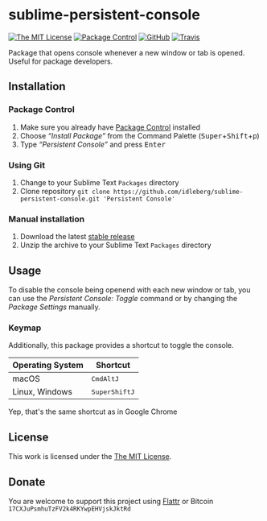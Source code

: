 # sublime-persistent-console

[![The MIT License](https://img.shields.io/badge/license-MIT-orange.svg?style=flat-square)](http://opensource.org/licenses/MIT)
[![Package Control](https://packagecontrol.herokuapp.com/downloads/Persistent%20Console.svg?style=flat-square)](https://packagecontrol.io/packages/Persistent%20Console)
[![GitHub](https://img.shields.io/github/release/idleberg/sublime-persistent-console.svg?style=flat-square)](https://github.com/idleberg/sublime-persistent-console/releases)
[![Travis](https://img.shields.io/travis/idleberg/sublime-persistent-console.svg?style=flat-square)](https://travis-ci.org/idleberg/sublime-persistent-console)

Package that opens console whenever a new window or tab is opened. Useful for package developers.

## Installation

### Package Control

1. Make sure you already have [Package Control](https://packagecontrol.io/) installed
2. Choose *“Install Package”* from the Command Palette (<kbd>Super</kbd>+<kbd>Shift</kbd>+<kbd>p</kbd>)
3. Type *“Persistent Console”* and press <kbd>Enter</kbd>

### Using Git

1. Change to your Sublime Text `Packages` directory
2. Clone repository `git clone https://github.com/idleberg/sublime-persistent-console.git 'Persistent Console'`

### Manual installation

1. Download the latest [stable release](https://github.com/idleberg/sublime-persistent-console/releases)
2. Unzip the archive to your Sublime Text `Packages` directory

## Usage

To disable the console being openend with each new window or tab, you can use the *Persistent Console: Toggle* command or by changing the *Package Settings* manually.

### Keymap

Additionally, this package provides a shortcut to toggle the console.

Operating System | Shortcut
-----------------|---------------------------------------------
macOS            | <kbd>Cmd</kbd><kbd>Alt</kbd><kbd>J</kbd>
Linux, Windows   | <kbd>Super</kbd><kbd>Shift</kbd><kbd>J</kbd>

Yep, that's the same shortcut as in Google Chrome

## License

This work is licensed under the [The MIT License](LICENSE).

## Donate

You are welcome to support this project using [Flattr](https://flattr.com/submit/auto?user_id=idleberg&url=https://github.com/idleberg/sublime-persistent-console) or Bitcoin `17CXJuPsmhuTzFV2k4RKYwpEHVjskJktRd`
